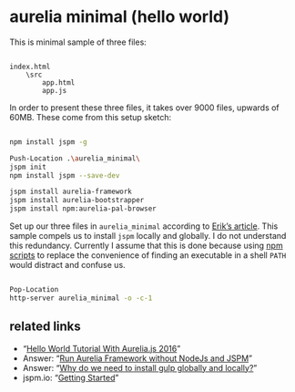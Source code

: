 # aurelia minimal (hello world)

This is minimal sample of three files:

```plaintext

index.html
    \src
        app.html
        app.js

```

In order to present these three files, it takes over 9000 files, upwards of 60MB. These come from this setup sketch:

```bash

npm install jspm -g

Push-Location .\aurelia_minimal\
jspm init
npm install jspm --save-dev

jspm install aurelia-framework
jspm install aurelia-bootstrapper
jspm install npm:aurelia-pal-browser

```

Set up our three files in `aurelia_minimal` according to [Erik’s article](http://www.programwitherik.com/hello-world-tutorial-aurelia-2016/). This sample compels us to install `jspm` locally and globally. I do not understand this redundancy. Currently I assume that this is done because using [npm scripts](https://docs.npmjs.com/misc/scripts) to replace the convenience of finding an executable in a shell `PATH` would distract and confuse us.

```bash

Pop-Location
http-server aurelia_minimal -o -c-1

```

## related links

* “[Hello World Tutorial With Aurelia.js 2016](http://www.programwitherik.com/hello-world-tutorial-aurelia-2016/)”
* Answer: “[Run Aurelia Framework without NodeJs and JSPM](https://stackoverflow.com/a/28400725)”
* Answer: “[Why do we need to install gulp globally and locally?](https://stackoverflow.com/a/30742196)”
* jspm.io: “[Getting Started](http://jspm.io/docs/getting-started.html)”